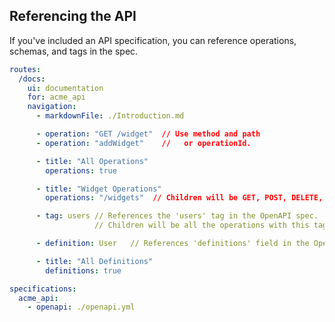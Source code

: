## Referencing the API

If you've included an API specification, you can reference operations,
schemas, and tags in the spec.

```yaml
routes:
  /docs:
    ui: documentation
    for: acme_api
    navigation:
      - markdownFile: ./Introduction.md

      - operation: "GET /widget"  // Use method and path
      - operation: "addWidget"    //   or operationId.

      - title: "All Operations"
        operations: true

      - title: "Widget Operations"
        operations: "/widgets"  // Children will be GET, POST, DELETE, etc.

      - tag: users // References the 'users' tag in the OpenAPI spec.
                   // Children will be all the operations with this tag.

      - definition: User   // References 'definitions' field in the OpenAPI spec.

      - title: "All Definitions"
        definitions: true

specifications:
  acme_api:
    - openapi: ./openapi.yml
```

